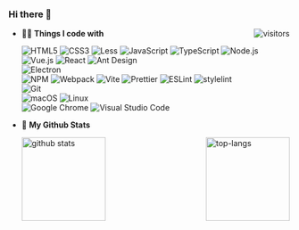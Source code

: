 ### Hi there 👋

<p><img align="right" src="https://visitor-badge.glitch.me/badge?page_id=percy507.percy507" alt="visitors" /></p>

- 👨‍💻 **Things I code with**

  <div><img alt="HTML5" src="https://img.shields.io/badge/-HTML5-CD5434?style=flat-square&logo=html5&logoColor=white" /><span>&nbsp;</span><img alt="CSS3" src="https://img.shields.io/badge/-CSS3-316DAB?style=flat-square&logo=css3&logoColor=white" /><span>&nbsp;</span><img alt="Less" src="https://img.shields.io/badge/-Less-22365A?style=flat-square&logo=less&logoColor=white" /><span>&nbsp;</span><img alt="JavaScript" src="https://img.shields.io/badge/-JavaScript-ECD84D?style=flat-square&logo=javascript&logoColor=white" /><span>&nbsp;</span><img alt="TypeScript" src="https://img.shields.io/badge/-TypeScript-4074BA?style=flat-square&logo=typescript&logoColor=white" /><span>&nbsp;</span><img alt="Node.js" src="https://img.shields.io/badge/-Node.js-7BA468?style=flat-square&logo=nodedotjs&logoColor=white" /></div><div><img alt="Vue.js" src="https://img.shields.io/badge/-Vue.js-61AF83?style=flat-square&logo=vuedotjs&logoColor=white" /><span>&nbsp;</span><img alt="React" src="https://img.shields.io/badge/-React-80D8F7?style=flat-square&logo=react&logoColor=white" /><span>&nbsp;</span><img alt="Ant Design" src="https://img.shields.io/badge/-Ant Design-2B72F5?style=flat-square&logo=antdesign&logoColor=white" /></div><div><img alt="Electron" src="https://img.shields.io/badge/-Electron-2C2E3A?style=flat-square&logo=electron&logoColor=white" /></div><div><img alt="NPM" src="https://img.shields.io/badge/-NPM-BB423C?style=flat-square&logo=npm&logoColor=white" /><span>&nbsp;</span><img alt="Webpack" src="https://img.shields.io/badge/-Webpack-98CDEE?style=flat-square&logo=webpack&logoColor=white" /><span>&nbsp;</span><img alt="Vite" src="https://img.shields.io/badge/-Vite-A656F5?style=flat-square&logo=vite&logoColor=white" /><span>&nbsp;</span><img alt="Prettier" src="https://img.shields.io/badge/-Prettier-F0BD5C?style=flat-square&logo=prettier&logoColor=white" /><span>&nbsp;</span><img alt="ESLint" src="https://img.shields.io/badge/-ESLint-4337B6?style=flat-square&logo=eslint&logoColor=white" /><span>&nbsp;</span><img alt="stylelint" src="https://img.shields.io/badge/-stylelint-3d3d3d?style=flat-square&logo=stylelint&logoColor=white" /></div><div><img alt="Git" src="https://img.shields.io/badge/-Git-D8593E?style=flat-square&logo=git&logoColor=white" /></div><div><img alt="macOS" src="https://img.shields.io/badge/-macOS-c0c0c0?style=flat-square&logo=apple&logoColor=white" /><span>&nbsp;</span><img alt="Linux" src="https://img.shields.io/badge/-Linux-E9BA41?style=flat-square&logo=linux&logoColor=white" /></div><div><img alt="Google Chrome" src="https://img.shields.io/badge/-Google Chrome-4A80EF?style=flat-square&logo=googlechrome&logoColor=white" /><span>&nbsp;</span><img alt="Visual Studio Code" src="https://img.shields.io/badge/-Visual Studio Code-2F76C0?style=flat-square&logo=visualstudiocode&logoColor=white" /></div>

- 🚀 **My Github Stats**

  <p>
    <img height="150" align="left" alt="github stats" src="https://github-readme-stats.vercel.app/api?username=percy507&show_icons=true&hide=issues&include_all_commits=true&count_private=true" />
    <img height="150" align="right" alt="top-langs" src="https://github-readme-stats.vercel.app/api/top-langs/?username=percy507&layout=compact" />
  </p>
